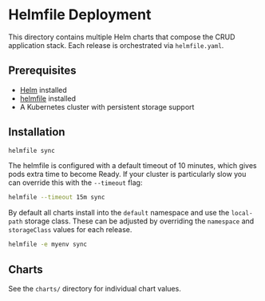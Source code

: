 # Helmfile Deployment

This directory contains multiple Helm charts that compose the CRUD application stack. Each release is orchestrated via `helmfile.yaml`.

## Prerequisites

* [Helm](https://helm.sh/) installed
* [helmfile](https://github.com/helmfile/helmfile) installed
* A Kubernetes cluster with persistent storage support

## Installation

```bash
helmfile sync
```

The helmfile is configured with a default timeout of 10 minutes, which gives
pods extra time to become Ready. If your cluster is particularly slow you can
override this with the `--timeout` flag:

```bash
helmfile --timeout 15m sync
```

By default all charts install into the `default` namespace and use the `local-path` storage class. These can be adjusted by overriding the `namespace` and `storageClass` values for each release.

```bash
helmfile -e myenv sync
```

## Charts

See the `charts/` directory for individual chart values.
